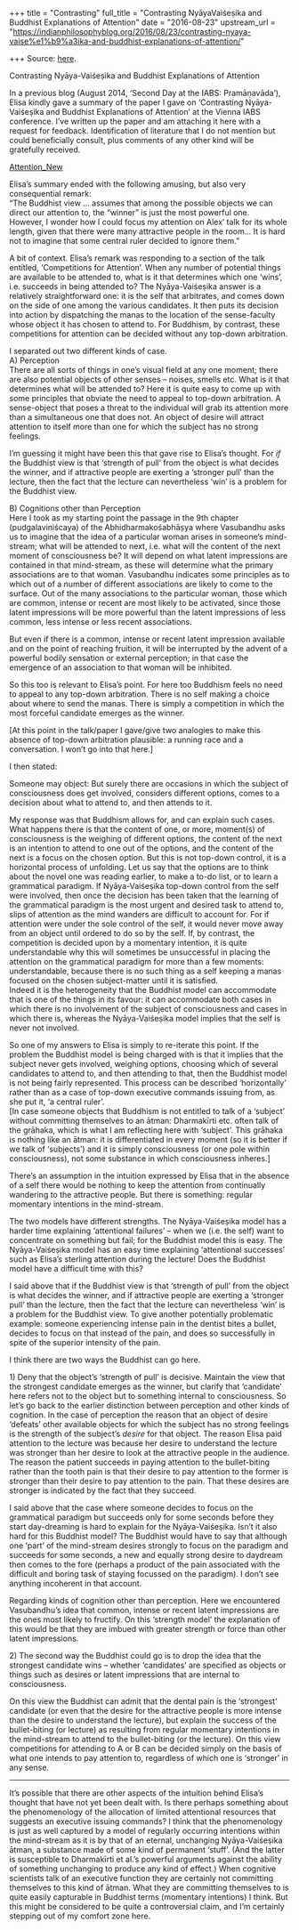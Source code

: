 +++
title = "Contrasting"
full_title = "Contrasting NyāyaVaiśeṣika and Buddhist Explanations of Attention"
date = "2016-08-23"
upstream_url = "https://indianphilosophyblog.org/2016/08/23/contrasting-nyaya-vaise%e1%b9%a3ika-and-buddhist-explanations-of-attention/"

+++
Source: [here](https://indianphilosophyblog.org/2016/08/23/contrasting-nyaya-vaise%e1%b9%a3ika-and-buddhist-explanations-of-attention/).

Contrasting Nyāya-Vaiśeṣika and Buddhist Explanations of Attention

In a previous blog (August 2014, ‘Second Day at the IABS: Pramāṇavāda’),
Elisa kindly gave a summary of the paper I gave on ‘Contrasting
Nyāya-Vaiśeṣika and Buddhist Explanations of Attention’ at the Vienna
IABS conference. I’ve written up the paper and am attaching it here with
a request for feedback. Identification of literature that I do not
mention but could beneficially consult, plus comments of any other kind
will be gratefully received.



[Attention_New](http://indianphilosophyblog.org/wp-content/uploads/sites/2/2016/08/Attention_New.pdf)

Elisa’s summary ended with the following amusing, but also very
consequential remark:  
“The Buddhist view … assumes that among the possible objects we can
direct our attention to, the “winner” is just the most powerful one.  
However, I wonder how I could focus my attention on Alex’ talk for its
whole length, given that there were many attractive people in the room…
It is hard not to imagine that some central ruler decided to ignore
them.”

A bit of context. Elisa’s remark was responding to a section of the talk
entitled, ‘Competitions for Attention’. When any number of potential
things are available to be attended to, what is it that determines which
one ‘wins’, i.e. succeeds in being attended to? The Nyāya-Vaiśeṣika
answer is a relatively straightforward one: it is the self that
arbitrates, and comes down on the side of one among the various
candidates. It then puts its decision into action by dispatching the
manas to the location of the sense-faculty whose object it has chosen to
attend to. For Buddhism, by contrast, these competitions for attention
can be decided without any top-down arbitration.

I separated out two different kinds of case.  
A) Perception  
There are all sorts of things in one’s visual field at any one moment;
there are also potential objects of other senses – noises, smells etc.
What is it that determines what will be attended to? Here it is quite
easy to come up with some principles that obviate the need to appeal to
top-down arbitration. A sense-object that poses a threat to the
individual will grab its attention more than a simultaneous one that
does not. An object of desire will attract attention to itself more than
one for which the subject has no strong feelings.

I’m guessing it might have been this that gave rise to Elisa’s thought.
For *if* the Buddhist view is that ‘strength of pull’ from the object is
what decides the winner, and if attractive people are exerting a
‘stronger pull’ than the lecture, then the fact that the lecture can
nevertheless ‘win’ is a problem for the Buddhist view.

B\) Cognitions other than Perception  
Here I took as my starting point the passage in the 9th chapter
(pudgalaviniścaya) of the Abhidharmakośabhāṣya where Vasubandhu asks us
to imagine that the idea of a particular woman arises in someone’s
mind-stream; what will be attended to next, i.e. what will the content
of the next moment of consciousness be? It will depend on what latent
impressions are contained in that mind-stream, as these will determine
what the primary associations are to that woman. Vasubandhu indicates
some principles as to which out of a number of different associations
are likely to come to the surface. Out of the many associations to the
particular woman, those which are common, intense or recent are most
likely to be activated, since those latent impressions will be more
powerful than the latent impressions of less common, less intense or
less recent associations.

But even if there is a common, intense or recent latent impression
available and on the point of reaching fruition, it will be interrupted
by the advent of a powerful bodily sensation or external perception; in
that case the emergence of an association to that woman will be
inhibited.

So this too is relevant to Elisa’s point. For here too Buddhism feels no
need to appeal to any top-down arbitration. There is no self making a
choice about where to send the manas. There is simply a competition in
which the most forceful candidate emerges as the winner.

\[At this point in the talk/paper I gave/give two analogies to make this
absence of top-down arbitration plausible: a running race and a
conversation. I won’t go into that here.\]

I then stated:

Someone may object: But surely there are occasions in which the subject
of consciousness does get involved, considers different options, comes
to a decision about what to attend to, and then attends to it.

My response was that Buddhism allows for, and can explain such cases.
What happens there is that the content of one, or more, moment(s) of
consciousness is the weighing of different options, the content of the
next is an intention to attend to one out of the options, and the
content of the next is a focus on the chosen option. But this is not
top-down control, it is a horizontal process of unfolding. Let us say
that the options are to think about the novel one was reading earlier,
to make a to-do list, or to learn a grammatical paradigm. If
Nyāya-Vaiśeṣika top-down control from the self were involved, then once
the decision has been taken that the learning of the grammatical
paradigm is the most urgent and desired task to attend to, slips of
attention as the mind wanders are difficult to account for. For if
attention were under the sole control of the self, it would never move
away from an object until ordered to do so by the self. If, by contrast,
the competition is decided upon by a momentary intention, it is quite
understandable why this will sometimes be unsuccessful in placing the
attention on the grammatical paradigm for more than a few moments:
understandable, because there is no such thing as a self keeping a manas
focused on the chosen subject-matter until it is satisfied.  
Indeed it is the heterogeneity that the Buddhist model can accommodate
that is one of the things in its favour: it can accommodate both cases
in which there is no involvement of the subject of consciousness and
cases in which there is, whereas the Nyāya-Vaiśeṣika model implies that
the self is never not involved.

So one of my answers to Elisa is simply to re-iterate this point. If the
problem the Buddhist model is being charged with is that it implies that
the subject never gets involved, weighing options, choosing which of
several candidates to attend to, and then attending to that, then the
Buddhist model is not being fairly represented. This process can be
described ‘horizontally’ rather than as a case of top-down executive
commands issuing from, as she put it, ‘a central ruler’.  
\[In case someone objects that Buddhism is not entitled to talk of a
‘subject’ without committing themselves to an ātman: Dharmakīrti etc.
often talk of the grāhaka, which is what I am reflecting here with
‘subject’. This grāhaka is nothing like an ātman: it is differentiated
in every moment (so it is better if we talk of ‘subjects’) and it is
simply consciousness (or one pole within consciousness), not some
substance in which consciousness inheres.\]

There’s an assumption in the intuition expressed by Elisa that in the
absence of a self there would be nothing to keep the attention from
continually wandering to the attractive people. But there is something:
regular momentary intentions in the mind-stream.

The two models have different strengths. The Nyāya-Vaiśeṣika model has a
harder time explaining ‘attentional failures’ – when we (i.e. the self)
want to concentrate on something but fail; for the Buddhist model this
is easy. The Nyāya-Vaiśeṣika model has an easy time explaining
‘attentional successes’ such as Elisa’s sterling attention during the
lecture! Does the Buddhist model have a difficult time with this?

I said above that if the Buddhist view is that ‘strength of pull’ from
the object is what decides the winner, and if attractive people are
exerting a ‘stronger pull’ than the lecture, then the fact that the
lecture can nevertheless ‘win’ is a problem for the Buddhist view. To
give another potentially problematic example: someone experiencing
intense pain in the dentist bites a bullet, decides to focus on that
instead of the pain, and does so successfully in spite of the superior
intensity of the pain.

I think there are two ways the Buddhist can go here.

1\) Deny that the object’s ‘strength of pull’ is decisive. Maintain the
view that the strongest candidate emerges as the winner, but clarify
that ‘candidate’ here refers not to the object but to something internal
to consciousness. So let’s go back to the earlier distinction between
perception and other kinds of cognition. In the case of perception the
reason that an object of desire ‘defeats’ other available objects for
which the subject has no strong feelings is the strength of the
subject’s *desire* for that object. The reason Elisa paid attention to
the lecture was because her desire to understand the lecture was
stronger than her desire to look at the attractive people in the
audience. The reason the patient succeeds in paying attention to the
bullet-biting rather than the tooth pain is that their desire to pay
attention to the former is stronger than their desire to pay attention
to the pain. That these desires are stronger is indicated by the fact
that they succeed.

I said above that the case where someone decides to focus on the
grammatical paradigm but succeeds only for some seconds before they
start day-dreaming is hard to explain for the Nyāya-Vaiśeṣika. Isn’t it
also hard for this Buddhist model? The Buddhist would have to say that
although one ‘part’ of the mind-stream desires strongly to focus on the
paradigm and succeeds for some seconds, a new and equally strong desire
to daydream then comes to the fore (perhaps a product of the pain
associated with the difficult and boring task of staying focussed on the
paradigm). I don’t see anything incoherent in that account.

Regarding kinds of cognition other than perception. Here we encountered
Vasubandhu’s idea that common, intense or recent latent impressions are
the ones most likely to fructify. On this ‘strength model’ the
explanation of this would be that they are imbued with greater strength
or force than other latent impressions.

2\) The second way the Buddhist could go is to drop the idea that the
strongest candidate wins – whether ‘candidates’ are specified as objects
or things such as desires or latent impressions that are internal to
consciousness.

On this view the Buddhist can admit that the dental pain is the
‘strongest’ candidate (or even that the desire for the attractive people
is more intense than the desire to understand the lecture), but explain
the success of the bullet-biting (or lecture) as resulting from regular
momentary intentions in the mind-stream to attend to the bullet-biting
(or the lecture). On this view competitions for attending to A or B can
be decided simply on the basis of what one intends to pay attention to,
regardless of which one is ‘stronger’ in any sense.

------------------------------------------------------------------------

It’s possible that there are other aspects of the intuition behind
Elisa’s thought that have not yet been dealt with. Is there perhaps
something about the phenomenology of the allocation of limited
attentional resources that suggests an executive issuing commands? I
think that the phenomenology is just as well captured by a model of
regularly occurring intentions within the mind-stream as it is by that
of an eternal, unchanging Nyāya-Vaiśeṣika ātman, a substance made of
some kind of permanent ‘stuff’. (And the latter is susceptible to
Dharmakīrti et al.’s powerful arguments against the ability of something
unchanging to produce any kind of effect.) When cognitive scientists
talk of an executive function they are certainly not committing
themselves to this kind of ātman. What they are committing themselves to
is quite easily capturable in Buddhist terms (momentary intentions) I
think. But this might be considered to be quite a controversial claim,
and I’m certainly stepping out of my comfort zone here.
